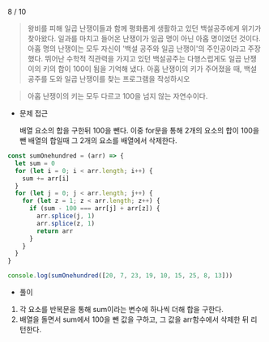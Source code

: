 8 / 10

> 왕비를 피해 일곱 난쟁이들과 함께 평화롭게 생활하고 있던 백설공주에게 위기가 찾아왔다. 일과를 마치고 들어온 난쟁이가 일곱 명이 아닌 아홉 명이었던 것이다.
> 아홉 명의 난쟁이는 모두 자신이 '백설 공주와 일곱 난쟁이'의 주인공이라고 주장했다. 뛰어난 수학적 직관력을 가지고 있던 백설공주는 다행스럽게도 일곱 난쟁이의 키의 합이 100이 됨을 기억해 냈다.
> 아홉 난쟁이의 키가 주어졌을 때, 백설공주를 도와 일곱 난쟁이를 찾는 프로그램을 작성하시오

> 아홉 난쟁이의 키는 모두 다르고 100을 넘지 않는 자연수이다.

- 문제 접근

  배열 요소의 합을 구한뒤 100을 뺀다. 이중 for문을 통해 2개의 요소의 합이 100을 뺀 배열의 합일때 그 2개의 요소를 배열에서 삭제한다.

```javascript
const sumOnehundred = (arr) => {
  let sum = 0
  for (let i = 0; i < arr.length; i++) {
    sum += arr[i]
  }
  for (let j = 0; j < arr.length; j++) {
    for (let z = 1; z < arr.length; z++) {
      if (sum - 100 === arr[j] + arr[z]) {
        arr.splice(j, 1)
        arr.splice(z, 1)
        return arr
      }
    }
  }
}

console.log(sumOnehundred([20, 7, 23, 19, 10, 15, 25, 8, 13]))
```

- 풀이

1. 각 요소를 반복문을 통해 sum이라는 변수에 하나씩 더해 합을 구한다.
2. 배열을 돌면서 sum에서 100을 뺀 값을 구하고, 그 값을 arr함수에서 삭제한 뒤 리턴한다.
